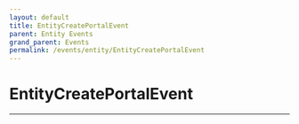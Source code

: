 ```yaml
---
layout: default
title: EntityCreatePortalEvent
parent: Entity Events
grand_parent: Events
permalink: /events/entity/EntityCreatePortalEvent
---
```


# EntityCreatePortalEvent

---
